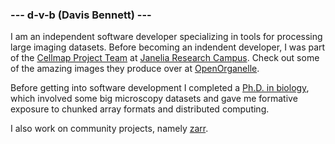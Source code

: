 ### --- d-v-b (Davis Bennett) ---

I am an independent software developer specializing in tools for processing large imaging datasets. Before becoming an indendent developer, I was part of the [Cellmap Project Team](https://4dcpjanelia.org/node/68) at [Janelia Research Campus](https://www.janelia.org/). Check out some of the amazing images they produce over at [OpenOrganelle](https://www.openorganelle.org).

Before getting into software development I completed a [Ph.D. in biology](https://www.proquest.com/openview/11e1f4d305f8c0a499b5383d86537f87/1?pq-origsite=gscholar&cbl=18750&diss=y), which involved some big microscopy datasets and gave me formative exposure to chunked array formats and distributed computing.

I also work on community projects, namely [zarr](https://github.com/zarr-developers/zarr-python).

